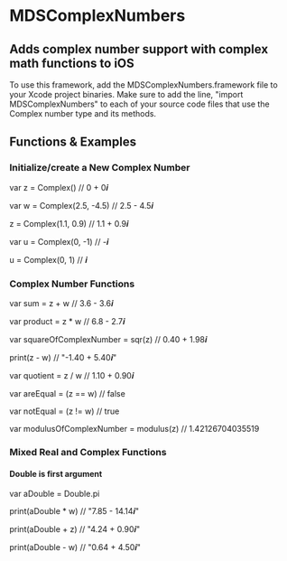 # MDSComplexNumbers
## Adds complex number support with complex math functions to iOS
To use this framework, add the MDSComplexNumbers.framework file to your Xcode project binaries. Make sure to add the line, "import MDSComplexNumbers" to each of your source code files that use the Complex number type and its methods.

## Functions & Examples
### Initialize/create a New Complex Number
var z = Complex()     // 0 + 0𝒊

var w = Complex(2.5, -4.5)    // 2.5 - 4.5𝒊

z = Complex(1.1, 0.9)     // 1.1 + 0.9𝒊

var u = Complex(0, -1)    // -𝒊

u = Complex(0, 1)     // 𝒊

### Complex Number Functions
var sum = z + w     // 3.6 - 3.6𝒊

var product = z * w     // 6.8 - 2.7𝒊

var squareOfComplexNumber = sqr(z)    // 0.40 + 1.98𝒊

print(z - w)    // "-1.40 + 5.40𝒊"

var quotient = z / w    // 1.10 + 0.90𝒊

var areEqual = (z == w)     // false

var notEqual = (z != w)     // true

var modulusOfComplexNumber = modulus(z)     // 1.42126704035519

### Mixed Real and Complex Functions 
#### Double is first argument
var aDouble = Double.pi

print(aDouble * w)      // "7.85 - 14.14𝒊"

print(aDouble + z)      // "4.24 + 0.90𝒊"

print(aDouble - w)      // "0.64 + 4.50𝒊"
